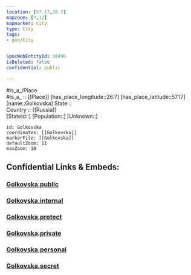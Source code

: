 ```yaml
---
location: [57.17,26.7] 
mapzoom: [7,12] 
mapmarker: city 
type: City
tags:
- geo/City


SpocWebEntityId: 30496
isDeleted: false
confidential: public

---
```

#is_a_/Place  
#is_a_ :: [[Place]] 
[has_place_longitude::26.7] 
[has_place_latitude::57.17] 
[name::Golkovska] 
State ::  
Country :: [[Russia]]  
[StateId::] 
[Population::] 
[Unknown::] 


```leaflet
id: Golkovska
coordinates: [[Golkovska]] 
markerFile: [[Golkovska]] 
defaultZoom: 11 
maxZoom: 18
```


## Confidential Links & Embeds: 

### [Golkovska.public](/_public/\Earth\Continent\Europe\Europe~North\Latvia\Regions~Latvia\Vidzeme\counties~Vidzeme\Gulbene\CityGolkovska.public.md) 

### [Golkovska.internal](/_internal/\Earth\Continent\Europe\Europe~North\Latvia\Regions~Latvia\Vidzeme\counties~Vidzeme\Gulbene\CityGolkovska.internal.md) 

### [Golkovska.protect](/_protect/\Earth\Continent\Europe\Europe~North\Latvia\Regions~Latvia\Vidzeme\counties~Vidzeme\Gulbene\CityGolkovska.protect.md) 

### [Golkovska.private](/_private/\Earth\Continent\Europe\Europe~North\Latvia\Regions~Latvia\Vidzeme\counties~Vidzeme\Gulbene\CityGolkovska.private.md) 

### [Golkovska.personal](/_personal/\Earth\Continent\Europe\Europe~North\Latvia\Regions~Latvia\Vidzeme\counties~Vidzeme\Gulbene\CityGolkovska.personal.md) 

### [Golkovska.secret](/_secret/\Earth\Continent\Europe\Europe~North\Latvia\Regions~Latvia\Vidzeme\counties~Vidzeme\Gulbene\CityGolkovska.secret.md)

